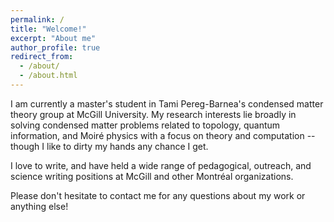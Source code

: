```yaml
---
permalink: /
title: "Welcome!"
excerpt: "About me"
author_profile: true
redirect_from: 
  - /about/
  - /about.html
---
```

I am currently a master's student in Tami Pereg-Barnea's condensed matter theory group at McGill University. My research interests lie broadly in solving condensed matter problems related to topology, quantum information, and Moiré physics with a focus on theory and computation -- though I like to dirty my hands any chance I get. 

I love to write, and have held a wide range of pedagogical, outreach, and science writing positions at McGill and other Montréal organizations.

Please don't hesitate to contact me for any questions about my work or anything else!
